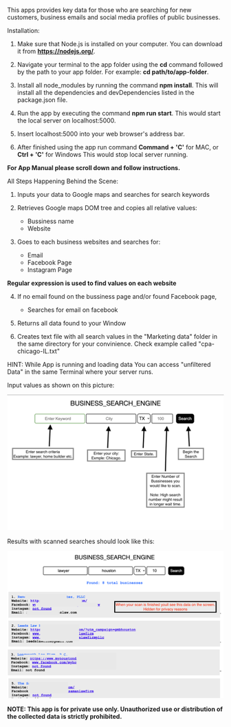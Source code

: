 This apps provides key data for those who are searching for new customers,
business emails and social media profiles of public businesses.

Installation:

1. Make sure that Node.js is installed on your computer. You can download it from **https://nodejs.org/**.

2. Navigate your terminal to the app folder using the **cd** command followed by the path to your app folder.
    For example: **cd path/to/app-folder**.

3. Install all node_modules by running the command **npm install**. 
    This will install all the dependencies and devDependencies listed in the package.json file.

4. Run the app by executing the command **npm run start**. 
    This would start the local server on localhost:5000.

5. Insert localhost:5000 into your web browser's address bar.

6. After finished using the app run command **Command + 'C'** for MAC, or **Ctrl + 'C'** for Windows
    This would stop local server running.


**For App Manual please scroll down and follow instructions.**


All Steps Happening Behind the Scene:

1. Inputs your data to Google maps and searches for search keywords

2. Retrieves Google maps DOM tree and copies all relative values:

   - Bussiness name
   - Website

3. Goes to each business websites and searches for:

   - Email
   - Facebook Page
   - Instagram Page

**Regular expression is used to find values on each website**

4. If no email found on the bussiness page and/or found Facebook page,

   - Searches for email on facebook

5. Returns all data found to your Window

6. Creates text file with all search values in the "Marketing data" folder in the same directory for your convinience.
    Check example called "cpa-chicago-IL.txt"


HINT: While App is running and loading data You can access "unfiltered Data" in the same Terminal where your server runs.


Input values as shown on this picture:

![App Workflow](./src/images/app_workflow.png)

Results with scanned searches should look like this:

![App Results](./src/images/app_results.png)

**NOTE: This app is for private use only. Unauthorized use or distribution of the collected data is strictly prohibited.**
